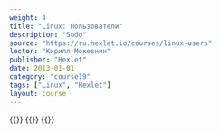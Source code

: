 ```yaml
---
weight: 4
title: "Linux: Пользователи"
description: "Sudo"
source: "https://ru.hexlet.io/courses/linux-users"
lector: "Кирилл Мокевнин"
publisher: "Hexlet"
date: 2013-01-01
category: "course19"
tags: ["Linux", "Hexlet"]
layout: course
---
```

{{<players>}}
    {{<protonvideo c0cf09496247f8588a1e5cb69d619b9a>}}
{{</players>}}
